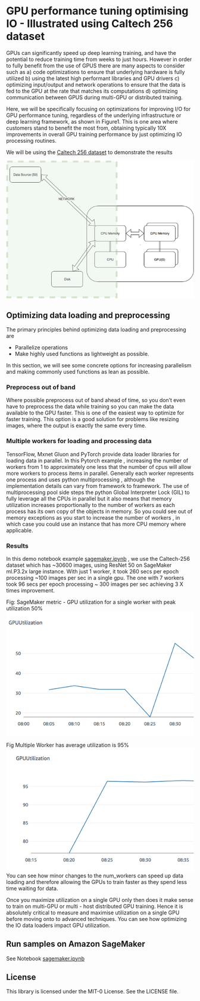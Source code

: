 
# GPU performance tuning optimising IO -  Illustrated using Caltech 256 dataset


GPUs can significantly speed up deep learning training, and have the potential to reduce training time from weeks to just hours. However in order to fully benefit from the use of GPUS there are many  aspects to consider such as  a) code optimizations to ensure that underlying hardware is fully utilized  b) using the latest high performant libraries and GPU drivers c) optimizing input/output and network operations to ensure that the data is fed to the GPU at the rate that matches its computations d) optimizing communication between GPUS during multi-GPU or distributed training.
 
Here, we will be specifically focusing on optimizations for improving I/O for GPU performance tuning, regardless of the underlying infrastructure or deep learning framework, as shown in Figure1. This is one area where customers stand to benefit the most from, obtaining typically 10X improvements in overall GPU training performance by just optimizing IO processing routines. 


We will be using the [Caltech 256 dataset](http://www.vision.caltech.edu/Image_Datasets/Caltech256/) to demonstrate the results

![Image of GPU IO](docs/DATAFLWO.GPU.png)


## Optimizing data loading and preprocessing   

The primary principles behind optimizing data loading and preprocessing are

*  Parallelize operations
*  Make highly used functions as lightweight as possible. 

In this section, we will see some concrete options for increasing parallelism and making commonly used functions as lean as possible.

### Preprocess out of band


Where possible preprocess out of band ahead of time, so you don’t even have to preprocess the data while training so you can make the data available to the GPU faster. This is one of the easiest way to optimize for faster training. This option is a good solution for problems like resizing images, where the output is exactly the same every time. 


### Multiple workers for loading and processing data

TensorFlow, Mxnet Gluon and PyTorch provide data loader libraries for loading data in parallel.  In this Pytorch example , increasing the number of workers from 1 to  approximately  one less that the number of cpus will allow more workers to process items in parallel.  Generally each worker represents one process and uses python multiprocessing , although the implementation details can vary from framework to framework.  The use of multiprocessing pool side steps the python Global Interpreter Lock (GIL) to fully leverage all the CPUs in parallel but it also means that memory utilization increases proportionally to the number of workers as each process has its own copy of the objects in memory. So you could see out of memory exceptions as you start to increase the number of workers , in which case you could use an instance that has more CPU memory where applicable.
 

### Results

 In this demo notebook example [sagemaker.ipynb](sagemaker.ipynb) , we use the Caltech-256 dataset which has ~30600 images,  using ResNet 50 on SageMaker ml.P3.2x large instance. With just 1 worker, it took 260 secs per epoch processing ~100 images per sec in a single gpu. The one with 7 workers took  96 secs per epoch processing ~ 300 images per sec achieving 3 X times improvement. 

Fig: SageMaker metric - GPU utilization for a single worker with peak utilization 50% 
![Image: gpu_util_singleworker.png.png](docs/gpu_util_single_worker.png)

Fig Multiple Worker has average utilization is 95%
![Image: gpu_util_multiple_worker.png.png](docs/gpu_util_multiple_worker.png)
You can see how minor changes to the num_workers can speed up data loading and therefore allowing the GPUs to train faster as they spend less time waiting for data. 


Once you maximize utilization on a single GPU only then does it make sense to train on multi-GPU or multi - host distributed GPU training. Hence it is absolutely critical to measure and maximise utilization on a single GPU  before moving onto to advanced techniques. You can see how optimizing the IO data loaders impact GPU utilization.   

## Run samples on  Amazon SageMaker 

See Notebook [sagemaker.ipynb](sagemaker.ipynb)



## License

This library is licensed under the MIT-0 License. See the LICENSE file.

